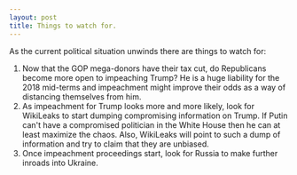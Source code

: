 ```yaml
---
layout: post
title: Things to watch for.
---
```


As the current political situation unwinds there are things to watch for:

1.  Now that the GOP mega-donors have their tax cut, do Republicans become
    more open to impeaching Trump? He is a huge liability for the 2018
    mid-terms and impeachment might improve their odds as a way of distancing
    themselves from him.
2.  As impeachment for Trump looks more and more likely, look for WikiLeaks to
    start dumping compromising information on Trump. If Putin can't have a
    compromised politician in the White House then he can at least maximize
    the chaos. Also, WikiLeaks will point to such a dump of information
    and try to claim that they are unbiased.
3.  Once impeachment proceedings start, look for Russia to make further inroads
    into Ukraine.
